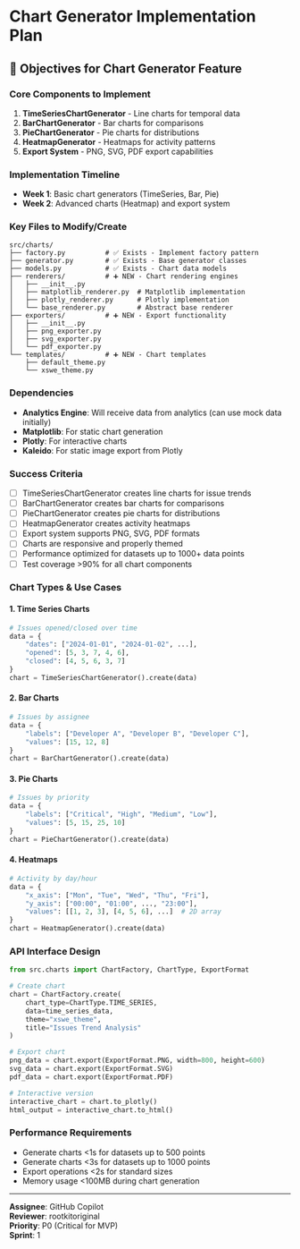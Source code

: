 # Chart Generator Implementation Plan

## 🎯 Objectives for Chart Generator Feature

### Core Components to Implement
1. **TimeSeriesChartGenerator** - Line charts for temporal data
2. **BarChartGenerator** - Bar charts for comparisons
3. **PieChartGenerator** - Pie charts for distributions
4. **HeatmapGenerator** - Heatmaps for activity patterns
5. **Export System** - PNG, SVG, PDF export capabilities

### Implementation Timeline
- **Week 1**: Basic chart generators (TimeSeries, Bar, Pie)
- **Week 2**: Advanced charts (Heatmap) and export system

### Key Files to Modify/Create
```
src/charts/
├── factory.py          # ✅ Exists - Implement factory pattern
├── generator.py        # ✅ Exists - Base generator classes
├── models.py           # ✅ Exists - Chart data models
├── renderers/          # ➕ NEW - Chart rendering engines
│   ├── __init__.py
│   ├── matplotlib_renderer.py  # Matplotlib implementation
│   ├── plotly_renderer.py      # Plotly implementation
│   └── base_renderer.py        # Abstract base renderer
├── exporters/          # ➕ NEW - Export functionality
│   ├── __init__.py
│   ├── png_exporter.py
│   ├── svg_exporter.py
│   └── pdf_exporter.py
└── templates/          # ➕ NEW - Chart templates
    ├── default_theme.py
    └── xswe_theme.py
```

### Dependencies
- **Analytics Engine**: Will receive data from analytics (can use mock data initially)
- **Matplotlib**: For static chart generation
- **Plotly**: For interactive charts
- **Kaleido**: For static image export from Plotly

### Success Criteria
- [ ] TimeSeriesChartGenerator creates line charts for issue trends
- [ ] BarChartGenerator creates bar charts for comparisons
- [ ] PieChartGenerator creates pie charts for distributions
- [ ] HeatmapGenerator creates activity heatmaps
- [ ] Export system supports PNG, SVG, PDF formats
- [ ] Charts are responsive and properly themed
- [ ] Performance optimized for datasets up to 1000+ data points
- [ ] Test coverage >90% for all chart components

### Chart Types & Use Cases

#### 1. Time Series Charts
```python
# Issues opened/closed over time
data = {
    "dates": ["2024-01-01", "2024-01-02", ...],
    "opened": [5, 3, 7, 4, 6],
    "closed": [4, 5, 6, 3, 7]
}
chart = TimeSeriesChartGenerator().create(data)
```

#### 2. Bar Charts  
```python
# Issues by assignee
data = {
    "labels": ["Developer A", "Developer B", "Developer C"],
    "values": [15, 12, 8]
}
chart = BarChartGenerator().create(data)
```

#### 3. Pie Charts
```python
# Issues by priority
data = {
    "labels": ["Critical", "High", "Medium", "Low"],
    "values": [5, 15, 25, 10]
}
chart = PieChartGenerator().create(data)
```

#### 4. Heatmaps
```python
# Activity by day/hour
data = {
    "x_axis": ["Mon", "Tue", "Wed", "Thu", "Fri"],
    "y_axis": ["00:00", "01:00", ..., "23:00"],
    "values": [[1, 2, 3], [4, 5, 6], ...]  # 2D array
}
chart = HeatmapGenerator().create(data)
```

### API Interface Design
```python
from src.charts import ChartFactory, ChartType, ExportFormat

# Create chart
chart = ChartFactory.create(
    chart_type=ChartType.TIME_SERIES,
    data=time_series_data,
    theme="xswe_theme",
    title="Issues Trend Analysis"
)

# Export chart
png_data = chart.export(ExportFormat.PNG, width=800, height=600)
svg_data = chart.export(ExportFormat.SVG)
pdf_data = chart.export(ExportFormat.PDF)

# Interactive version
interactive_chart = chart.to_plotly()
html_output = interactive_chart.to_html()
```

### Performance Requirements
- Generate charts <1s for datasets up to 500 points
- Generate charts <3s for datasets up to 1000 points
- Export operations <2s for standard sizes
- Memory usage <100MB during chart generation

---

**Assignee**: GitHub Copilot  
**Reviewer**: rootkitoriginal  
**Priority**: P0 (Critical for MVP)  
**Sprint**: 1  